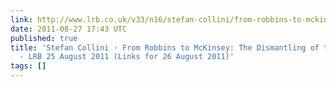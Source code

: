 ```yaml
---
link: http://www.lrb.co.uk/v33/n16/stefan-collini/from-robbins-to-mckinsey
date: 2011-08-27 17:43 UTC
published: true
title: 'Stefan Collini · From Robbins to McKinsey: The Dismantling of the Universities
  · LRB 25 August 2011 (Links for 26 August 2011)'
tags: []
---
```



